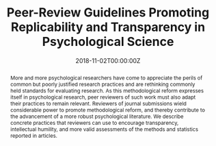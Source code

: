---
title: "Peer-Review Guidelines Promoting Replicability and Transparency in Psychological Science"
authors:
- admin
- Roger Giner-Sorolla
- Stephen Lindsay
- Jessica Lougheed
- Matthew Makel
- Matt Meier
- Jessie Sun
- Leigh Ann Vaughn
- John Zelenski
date: "2018-11-02T00:00:00Z"
doi: "10.1177/2515245918806489"
profile: false

# Schedule page publish date (NOT publication's date).
publishDate: ""

# Publication type.
# Legend: 0 = Uncategorized; 1 = Conference paper; 2 = Journal article;
# 3 = Preprint / Working Paper; 4 = Report; 5 = Book; 6 = Book section;
# 7 = Thesis; 8 = Patent
publication_types: ["2"]

# Publication name and optional abbreviated publication name.
publication: "*Advances in Methods and Practices in Psychological Science*"
publication_short: ""

abstract: More and more psychological researchers have come to appreciate the perils of common but poorly justified research practices and are rethinking commonly held standards for evaluating research. As this methodological reform expresses itself in psychological research, peer reviewers of such work must also adapt their practices to remain relevant. Reviewers of journal submissions wield considerable power to promote methodological reform, and thereby contribute to the advancement of a more robust psychological literature. We describe concrete practices that reviewers can use to encourage transparency, intellectual humility, and more valid assessments of the methods and statistics reported in articles.



# Summary. An optional shortened abstract.
summary: 

tags:
- 
featured: false

# links:
# - name: ""
#   url: ""
url_pdf: https://kar.kent.ac.uk/69135/1/Peer%20Reviewing%20ACCEPTED.docx
url_code: ''
url_dataset: ''
url_poster: ''
url_project: ''
url_slides: ''
url_source: ''
url_video: ''

# Featured image
# To use, add an image named `featured.jpg/png` to your page's folder. 
image:
  caption: 'Image credit: [**Unsplash**](https://unsplash.com/photos/mk7D-4UCfmg)'
  focal_point: ""
  preview_only: false

# Associated Projects (optional).
#   Associate this publication with one or more of your projects.
#   Simply enter your project's folder or file name without extension.
#   E.g. `internal-project` references `content/project/internal-project/index.md`.
#   Otherwise, set `projects: []`.
projects: []

---